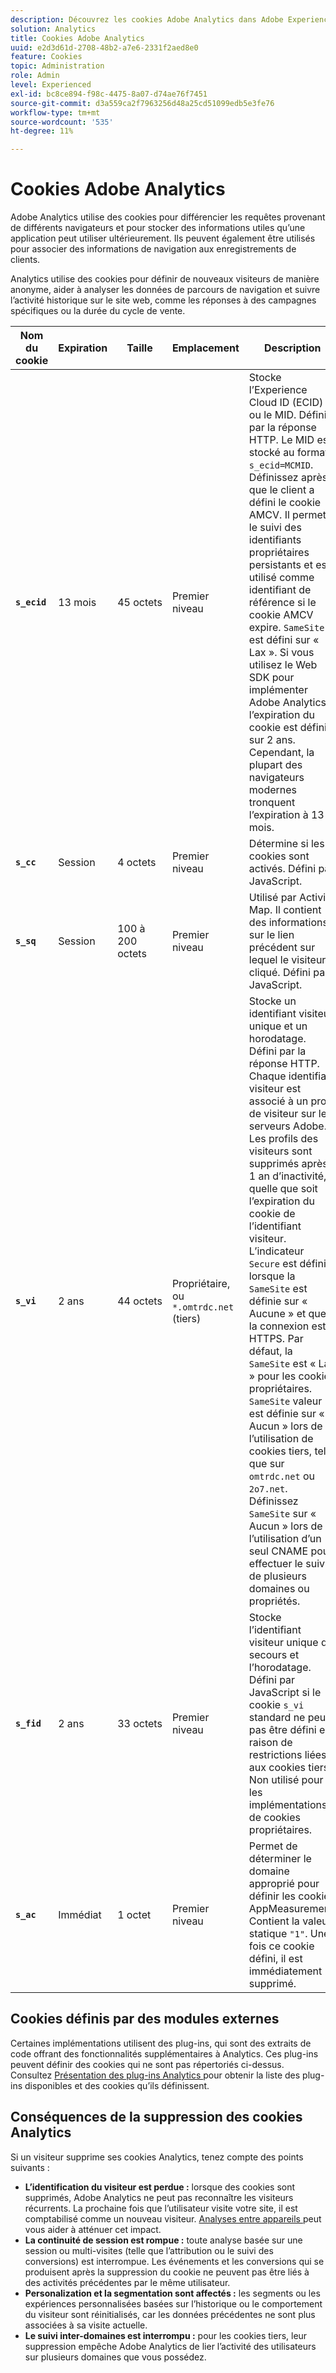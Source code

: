 ```yaml
---
description: Découvrez les cookies Adobe Analytics dans Adobe Experience Cloud.
solution: Analytics
title: Cookies Adobe Analytics
uuid: e2d3d61d-2708-48b2-a7e6-2331f2aed8e0
feature: Cookies
topic: Administration
role: Admin
level: Experienced
exl-id: bc8ce894-f98c-4475-8a07-d74ae76f7451
source-git-commit: d3a559ca2f7963256d48a25cd51099edb5e3fe76
workflow-type: tm+mt
source-wordcount: '535'
ht-degree: 11%

---
```


# Cookies Adobe Analytics

Adobe Analytics utilise des cookies pour différencier les requêtes provenant de différents navigateurs et pour stocker des informations utiles qu’une application peut utiliser ultérieurement. Ils peuvent également être utilisés pour associer des informations de navigation aux enregistrements de clients.

Analytics utilise des cookies pour définir de nouveaux visiteurs de manière anonyme, aider à analyser les données de parcours de navigation et suivre l’activité historique sur le site web, comme les réponses à des campagnes spécifiques ou la durée du cycle de vente.

| Nom du cookie | Expiration | Taille | Emplacement | Description |
| --- | --- | --- | --- | --- |
| **`s_ecid`** | 13 mois | 45 octets | Premier niveau | Stocke l’Experience Cloud ID (ECID) ou le MID. Défini par la réponse HTTP. Le MID est stocké au format `s_ecid=MCMID`. Définissez après que le client a défini le cookie AMCV. Il permet le suivi des identifiants propriétaires persistants et est utilisé comme identifiant de référence si le cookie AMCV expire. `SameSite` est défini sur « Lax ». Si vous utilisez le Web SDK pour implémenter Adobe Analytics, l’expiration du cookie est définie sur 2 ans. Cependant, la plupart des navigateurs modernes tronquent l’expiration à 13 mois. |
| **`s_cc`** | Session | 4 octets | Premier niveau | Détermine si les cookies sont activés. Défini par JavaScript. |
| **`s_sq`** | Session | 100 à 200 octets | Premier niveau | Utilisé par Activity Map. Il contient des informations sur le lien précédent sur lequel le visiteur a cliqué. Défini par JavaScript. |
| **`s_vi`** | 2 ans | 44 octets | Propriétaire, ou `*.omtrdc.net` (tiers) | Stocke un identifiant visiteur unique et un horodatage. Défini par la réponse HTTP. Chaque identifiant visiteur est associé à un profil de visiteur sur les serveurs Adobe. Les profils des visiteurs sont supprimés après 1 an d’inactivité, quelle que soit l’expiration du cookie de l’identifiant visiteur. L’indicateur `Secure` est défini lorsque la `SameSite` est définie sur « Aucune » et que la connexion est HTTPS. Par défaut, la `SameSite` est « Lax » pour les cookies propriétaires. `SameSite` valeur est définie sur « Aucun » lors de l’utilisation de cookies tiers, tels que sur `omtrdc.net` ou `2o7.net`. Définissez `SameSite` sur « Aucun » lors de l’utilisation d’un seul CNAME pour effectuer le suivi de plusieurs domaines ou propriétés. |
| **`s_fid`** | 2 ans | 33 octets | Premier niveau | Stocke l’identifiant visiteur unique de secours et l’horodatage. Défini par JavaScript si le cookie `s_vi` standard ne peut pas être défini en raison de restrictions liées aux cookies tiers. Non utilisé pour les implémentations de cookies propriétaires. |
| **`s_ac`** | Immédiat | 1 octet | Premier niveau | Permet de déterminer le domaine approprié pour définir les cookies AppMeasurement. Contient la valeur statique `"1"`. Une fois ce cookie défini, il est immédiatement supprimé. |

## Cookies définis par des modules externes

Certaines implémentations utilisent des plug-ins, qui sont des extraits de code offrant des fonctionnalités supplémentaires à Analytics. Ces plug-ins peuvent définir des cookies qui ne sont pas répertoriés ci-dessus. Consultez [ Présentation des plug-ins Analytics ](https://experienceleague.adobe.com/en/docs/analytics/implementation/vars/plugins/impl-plugins) pour obtenir la liste des plug-ins disponibles et des cookies qu’ils définissent.

## Conséquences de la suppression des cookies Analytics

Si un visiteur supprime ses cookies Analytics, tenez compte des points suivants :

* **L’identification du visiteur est perdue :** lorsque des cookies sont supprimés, Adobe Analytics ne peut pas reconnaître les visiteurs récurrents. La prochaine fois que l’utilisateur visite votre site, il est comptabilisé comme un nouveau visiteur. [ Analyses entre appareils ](https://experienceleague.adobe.com/en/docs/analytics/components/cda/overview) peut vous aider à atténuer cet impact.
* **La continuité de session est rompue :** toute analyse basée sur une session ou multi-visites (telle que l’attribution ou le suivi des conversions) est interrompue. Les événements et les conversions qui se produisent après la suppression du cookie ne peuvent pas être liés à des activités précédentes par le même utilisateur.
* **Personalization et la segmentation sont affectés :** les segments ou les expériences personnalisées basées sur l’historique ou le comportement du visiteur sont réinitialisés, car les données précédentes ne sont plus associées à sa visite actuelle.
* **Le suivi inter-domaines est interrompu :** pour les cookies tiers, leur suppression empêche Adobe Analytics de lier l’activité des utilisateurs sur plusieurs domaines que vous possédez.
